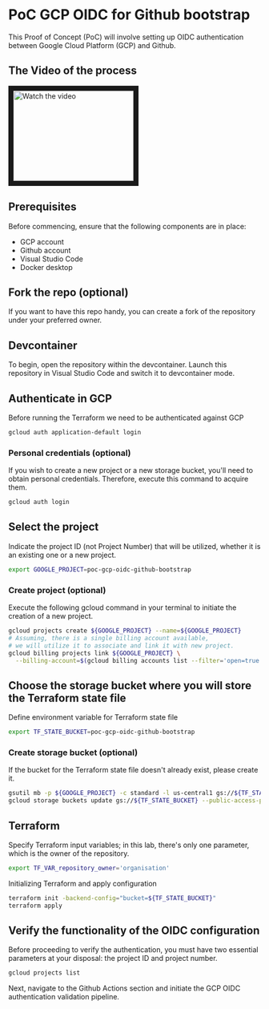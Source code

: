 # PoC GCP OIDC for Github bootstrap

This Proof of Concept (PoC) will involve setting up OIDC authentication between Google Cloud Platform (GCP) and Github.

## The Video of the process
<a href="http://www.youtube.com/watch?feature=player_embedded&v=pIYf2j1BQsw
" target="_blank"><img src="http://img.youtube.com/vi/pIYf2j1BQsw/0.jpg" 
alt="Watch the video" width="240" height="180" border="10" /></a>

## Prerequisites

Before commencing, ensure that the following components are in place:

* GCP account
* Github account
* Visual Studio Code
* Docker desktop

## Fork the repo (optional)

If you want to have this repo handy, you can create a fork of the repository under your preferred owner.

## Devcontainer

To begin, open the repository within the devcontainer. Launch this repository in Visual Studio Code and switch it to devcontainer mode.

## Authenticate in GCP

Before running the Terraform we need to be authenticated against GCP

```bash
gcloud auth application-default login
```

### Personal credentials (optional)

If you wish to create a new project or a new storage bucket, you'll need to obtain personal credentials. Therefore, execute this command to acquire them.

```bash
gcloud auth login
```

## Select the project

Indicate the project ID (not Project Number) that will be utilized, whether it is an existing one or a new project.

```bash
export GOOGLE_PROJECT=poc-gcp-oidc-github-bootstrap 
```

### Create project (optional)

Execute the following gcloud command in your terminal to initiate the creation of a new project.

```bash
gcloud projects create ${GOOGLE_PROJECT} --name=${GOOGLE_PROJECT}
# Assuming, there is a single billing account available,
# we will utilize it to associate and link it with new project.
gcloud billing projects link ${GOOGLE_PROJECT} \
  --billing-account=$(gcloud billing accounts list --filter='open=true' --format='get(name)' --limit 1)
```

## Choose the storage bucket where you will store the Terraform state file

Define environment variable for Terraform state file

```bash
export TF_STATE_BUCKET=poc-gcp-oidc-github-bootstrap 
```

### Create storage bucket (optional)

If the bucket for the Terraform state file doesn't already exist, please create it.

```bash
gsutil mb -p ${GOOGLE_PROJECT} -c standard -l us-central1 gs://${TF_STATE_BUCKET}
gcloud storage buckets update gs://${TF_STATE_BUCKET} --public-access-prevention
```

## Terraform

Specify Terraform input variables; in this lab, there's only one parameter, which is the owner of the repository.

```bash
export TF_VAR_repository_owner='organisation'
```

Initializing Terraform and apply configuration

```bash
terraform init -backend-config="bucket=${TF_STATE_BUCKET}"
terraform apply
```

## Verify the functionality of the OIDC configuration

Before proceeding to verify the authentication, you must have two essential parameters at your disposal: the project ID and project number.

```bash
gcloud projects list
```

Next, navigate to the Github Actions section and initiate the GCP OIDC authentication validation pipeline.
